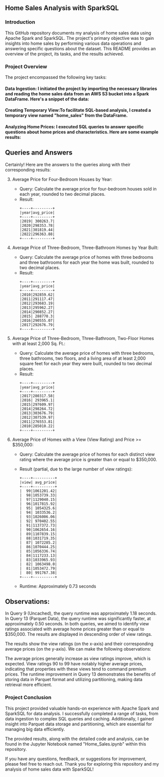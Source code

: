 ## Home Sales Analysis with SparkSQL

### Introduction

This GitHub repository documents my analysis of home sales data using Apache Spark and SparkSQL. The project's primary objective was to gain insights into home sales by performing various data operations and answering specific questions about the dataset. This README provides an overview of the project, its tasks, and the results achieved.

### Project Overview

The project encompassed the following key tasks:

#### Data Ingestion: I initiated the project by importing the necessary libraries and reading the home sales data from an AWS S3 bucket into a Spark DataFrame. Here's a snippet of the data:

#### Creating Temporary View:To facilitate SQL-based analysis, I created a temporary view named "home_sales" from the DataFrame.

#### Analyzing Home Prices: I executed SQL queries to answer specific questions about home prices and characteristics. Here are some example results:

 ## Queries and Answers

Certainly! Here are the answers to the queries along with their corresponding results:

3. Average Price for Four-Bedroom Houses by Year:
   - Query: Calculate the average price for four-bedroom houses sold in each year, rounded to two decimal places.
   - Result:
     ```
     +----+---------+
     |year|avg_price|
     +----+---------+
     |2019| 300263.7|
     |2020|298353.78|
     |2021|301819.44|
     |2022|296363.88|
     +----+---------+
     ```

4. Average Price of Three-Bedroom, Three-Bathroom Homes by Year Built:
   - Query: Calculate the average price of homes with three bedrooms and three bathrooms for each year the home was built, rounded to two decimal places.
   - Result:
     ```
     +----+---------+
     |year|avg_price|
     +----+---------+
     |2010|292859.62|
     |2011|291117.47|
     |2012|293683.19|
     |2013|295962.27|
     |2014|290852.27|
     |2015| 288770.3|
     |2016|290555.07|
     |2017|292676.79|
     +----+---------+
     ```

5. Average Price of Three-Bedroom, Three-Bathroom, Two-Floor Homes with at least 2,000 Sq. Ft.:
   - Query: Calculate the average price of homes with three bedrooms, three bathrooms, two floors, and a living area of at least 2,000 square feet for each year they were built, rounded to two decimal places.
   - Result:
     ```
     +----+---------+
     |year|avg_price|
     +----+---------+
     |2017|280317.58|
     |2016| 293965.1|
     |2015|297609.97|
     |2014|298264.72|
     |2013|303676.79|
     |2012|307539.97|
     |2011|276553.81|
     |2010|285010.22|
     +----+---------+
     ```

6. Average Price of Homes with a View (View Rating) and Price >= $350,000:
   - Query: Calculate the average price of homes for each distinct view rating where the average price is greater than or equal to $350,000.
   - Result (partial, due to the large number of view ratings):
     ```
     +----+----------+
     |view| avg_price|
     +----+----------+
     |  99|1061201.42|
     |  98|1053739.33|
     |  97|1129040.15|
     |  96|1017815.92|
     |  95| 1054325.6|
     |  94| 1033536.2|
     |  93|1026006.06|
     |  92| 970402.55|
     |  91|1137372.73|
     |  90|1062654.16|
     |  89|1107839.15|
     |  88|1031719.35|
     |  87| 1072285.2|
     |  86|1070444.25|
     |  85|1056336.74|
     |  84|1117233.13|
     |  83|1033965.93|
     |  82| 1063498.0|
     |  81|1053472.79|
     |  80| 991767.38|
     +----+----------+
     ```

   - Runtime: Approximately 0.73 seconds

## Observations:

In Query 9 (Uncached), the query runtime was approximately 1.18 seconds.
In Query 13 (Parquet Data), the query runtime was significantly faster, at approximately 0.50 seconds.
In both queries, we aimed to identify view ratings associated with average home prices greater than or equal to $350,000. The results are displayed in descending order of view ratings.

The results show the view ratings (on the x-axis) and their corresponding average prices (on the y-axis). We can make the following observations:

The average prices generally increase as view ratings improve, which is expected.
View ratings 90 to 99 have notably higher average prices, indicating that properties with these views tend to command premium prices.
The runtime improvement in Query 13 demonstrates the benefits of storing data in Parquet format and utilizing partitioning, making data retrieval more efficient.


### Project Conclusion
This project provided valuable hands-on experience with Apache Spark and SparkSQL for data analysis. I successfully completed a range of tasks, from data ingestion to complex SQL queries and caching. Additionally, I gained insight into Parquet data storage and partitioning, which are essential for managing big data efficiently.

The provided results, along with the detailed code and analysis, can be found in the Jupyter Notebook named "Home_Sales.ipynb" within this repository.

If you have any questions, feedback, or suggestions for improvement, please feel free to reach out. Thank you for exploring this repository and my analysis of home sales data with SparkSQL!

